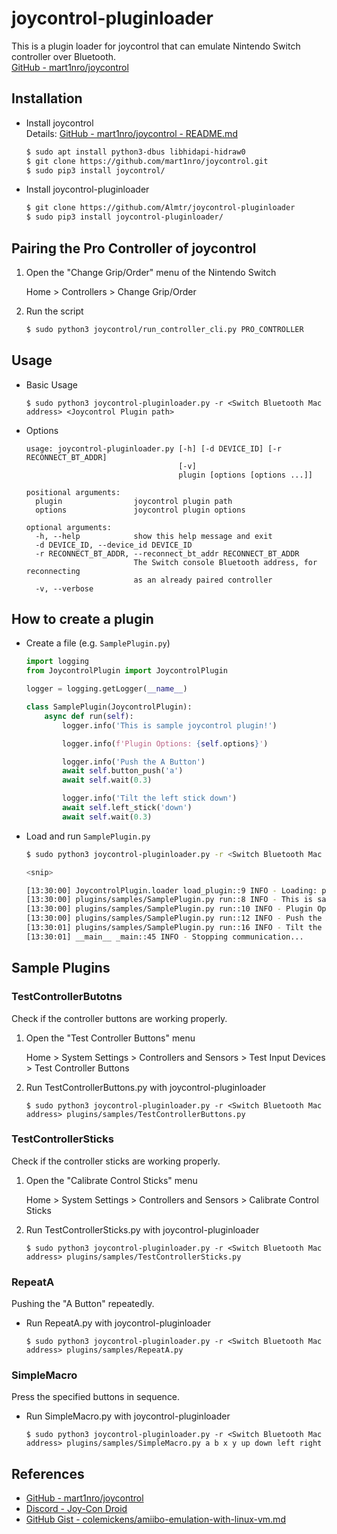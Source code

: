 # joycontrol-pluginloader

This is a plugin loader for joycontrol that can emulate Nintendo Switch controller over Bluetooth.  
[GitHub - mart1nro/joycontrol](https://github.com/mart1nro/joycontrol)

## Installation

- Install joycontrol  
  Details: [GitHub - mart1nro/joycontrol - README.md](https://github.com/mart1nro/joycontrol/blob/master/README.md)

    ```sh
    $ sudo apt install python3-dbus libhidapi-hidraw0
    $ git clone https://github.com/mart1nro/joycontrol.git
    $ sudo pip3 install joycontrol/
    ```

- Install joycontrol-pluginloader

    ```sh
    $ git clone https://github.com/Almtr/joycontrol-pluginloader
    $ sudo pip3 install joycontrol-pluginloader/
    ```

## Pairing the Pro Controller of joycontrol

1. Open the "Change Grip/Order" menu of the Nintendo Switch

    Home > Controllers > Change Grip/Order

1. Run the script

    ```sh
    $ sudo python3 joycontrol/run_controller_cli.py PRO_CONTROLLER
    ```

## Usage

- Basic Usage

    ```
    $ sudo python3 joycontrol-pluginloader.py -r <Switch Bluetooth Mac address> <Joycontrol Plugin path>
    ```

- Options

    ```
    usage: joycontrol-pluginloader.py [-h] [-d DEVICE_ID] [-r RECONNECT_BT_ADDR]
                                      [-v]
                                      plugin [options [options ...]]

    positional arguments:
      plugin                joycontrol plugin path
      options               joycontrol plugin options

    optional arguments:
      -h, --help            show this help message and exit
      -d DEVICE_ID, --device_id DEVICE_ID
      -r RECONNECT_BT_ADDR, --reconnect_bt_addr RECONNECT_BT_ADDR
                            The Switch console Bluetooth address, for reconnecting
                            as an already paired controller
      -v, --verbose
    ```

## How to create a plugin

- Create a file (e.g. ``SamplePlugin.py``)

    ```python
    import logging
    from JoycontrolPlugin import JoycontrolPlugin

    logger = logging.getLogger(__name__)

    class SamplePlugin(JoycontrolPlugin):
        async def run(self):
            logger.info('This is sample joycontrol plugin!')

            logger.info(f'Plugin Options: {self.options}')

            logger.info('Push the A Button')
            await self.button_push('a')
            await self.wait(0.3)

            logger.info('Tilt the left stick down')
            await self.left_stick('down')
            await self.wait(0.3)
    ```

- Load and run ``SamplePlugin.py``

    ```sh
    $ sudo python3 joycontrol-pluginloader.py -r <Switch Bluetooth Mac address> plugins/samples/SamplePlugin.py arg1 arg2

    <snip>

    [13:30:00] JoycontrolPlugin.loader load_plugin::9 INFO - Loading: plugins/samples/SamplePlugin.py
    [13:30:00] plugins/samples/SamplePlugin.py run::8 INFO - This is sample joycontrol plugin!
    [13:30:00] plugins/samples/SamplePlugin.py run::10 INFO - Plugin Options: ['arg1', 'arg2']
    [13:30:00] plugins/samples/SamplePlugin.py run::12 INFO - Push the A Button
    [13:30:01] plugins/samples/SamplePlugin.py run::16 INFO - Tilt the left stick down
    [13:30:01] __main__ _main::45 INFO - Stopping communication...
    ```

## Sample Plugins

### TestControllerButotns

Check if the controller buttons are working properly.

1. Open the "Test Controller Buttons" menu

    Home > System Settings > Controllers and Sensors > Test Input Devices > Test Controller Buttons

1. Run TestControllerButtons.py with joycontrol-pluginloader

    ```
    $ sudo python3 joycontrol-pluginloader.py -r <Switch Bluetooth Mac address> plugins/samples/TestControllerButtons.py 
    ```

### TestControllerSticks

Check if the controller sticks are working properly.

1. Open the "Calibrate Control Sticks" menu

    Home > System Settings > Controllers and Sensors > Calibrate Control Sticks

1. Run TestControllerSticks.py with joycontrol-pluginloader

    ```
    $ sudo python3 joycontrol-pluginloader.py -r <Switch Bluetooth Mac address> plugins/samples/TestControllerSticks.py 
    ```

### RepeatA

Pushing the "A Button" repeatedly.

- Run RepeatA.py with joycontrol-pluginloader

    ```
    $ sudo python3 joycontrol-pluginloader.py -r <Switch Bluetooth Mac address> plugins/samples/RepeatA.py 
    ```

### SimpleMacro

Press the specified buttons in sequence.

- Run SimpleMacro.py with joycontrol-pluginloader

    ```
    $ sudo python3 joycontrol-pluginloader.py -r <Switch Bluetooth Mac address> plugins/samples/SimpleMacro.py a b x y up down left right
    ```

## References

- [GitHub - mart1nro/joycontrol](https://github.com/mart1nro/joycontrol)
- [Discord - Joy-Con Droid](https://discord.com/invite/SQNEx9v)
- [GitHub Gist - colemickens/amiibo-emulation-with-linux-vm.md](https://gist.github.com/colemickens/b08d1a339f4483c6b3c08e739d6cf5d0)